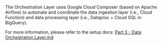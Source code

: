 The Orchestration Layer uses Google Cloud Composer (based on Apache Airflow) to automate and coordinate the data ingestion layer (i.e., Cloud Function) and data processing layer (i.e., Dataproc + Cloud SQL in BigQuery).

For more information, please refer to the setup docs: [Part 3 - Data Orchestration Layer.md](/setup_docs/Part%203%20-%20Orchestration%20Layer.md)